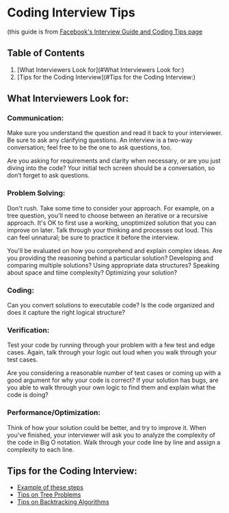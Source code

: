 # Coding Interview Tips
(this guide is from [Facebook's Interview Guide and Coding Tips page](https://www.facebookrecruiting.com/portal/interview_prep_hub)

## Table of Contents
1. [What Interviewers Look for](#What Interviewers Look for:)
2. [Tips for the Coding Interview](#Tips for the Coding Interview:)

## What Interviewers Look for:

### Communication:
Make sure you understand the question and read it back to your interviewer. Be sure to ask any clarifying questions. An
interview is a two-way conversation; feel free to be the one to ask questions, too.

Are you asking for requirements and clarity when necessary, or are you just diving into the code? Your initial tech
screen should be a conversation, so don’t forget to ask questions.

### Problem Solving:
Don't rush. Take some time to consider your approach. For example, on a tree question, you'll need to choose between an
iterative or a recursive approach. It's OK to first use a working, unoptimized solution that you can improve on later.
Talk through your thinking and processes out loud. This can feel unnatural; be sure to practice it before the interview.

You'll be evaluated on how you comprehend and explain complex ideas. Are you providing the reasoning behind a particular
solution? Developing and comparing multiple solutions? Using appropriate data structures? Speaking about space and time
complexity? Optimizing your solution?

### Coding:
Can you convert solutions to executable code? Is the code organized and does it capture the right logical structure?


### Verification:
Test your code by running through your problem with a few test and edge cases. Again, talk through your logic out loud
when you walk through your test cases.

Are you considering a reasonable number of test cases or coming up with a good argument for why your code is correct?
If your solution has bugs, are you able to walk through your own logic to find them and explain what the code is doing?

### Performance/Optimization:
Think of how your solution could be better, and try to improve it. When you've finished, your interviewer will ask you
to analyze the complexity of the code in Big O notation. Walk through your code line by line and assign a complexity to
each line.

## Tips for the Coding Interview:

* [Example of these steps](./tips/General.md)
* [Tips on Tree Problems](./tips/TreeProblems.md)
* [Tips on Backtracking Algorithms](./tips/BackTrackingProblems.md)